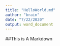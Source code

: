 ```yaml
---
title: "HelloWorld.md"
author: "brain"
date: "7/22/2020"
output: word_document
---
```



##This is A Markdown
